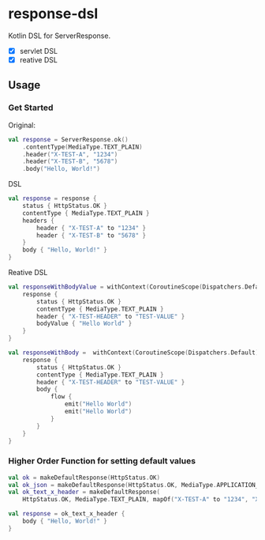 # response-dsl

Kotlin DSL for ServerResponse.

- [x] servlet DSL
- [x] reative DSL

## Usage

### Get Started
Original:

```kotlin
val response = ServerResponse.ok()
    .contentType(MediaType.TEXT_PLAIN)
    .header("X-TEST-A", "1234")
    .header("X-TEST-B", "5678")
    .body("Hello, World!")
```

DSL
```kotlin
val response = response {
    status { HttpStatus.OK }
    contentType { MediaType.TEXT_PLAIN }
    headers {
        header { "X-TEST-A" to "1234" }
        header { "X-TEST-B" to "5678" }
    }
    body { "Hello, World!" }
}
```

Reative DSL
```kotlin
val responseWithBodyValue = withContext(CoroutineScope(Dispatchers.Default).coroutineContext) {
    response {
        status { HttpStatus.OK }
        contentType { MediaType.TEXT_PLAIN }
        header { "X-TEST-HEADER" to "TEST-VALUE" }
        bodyValue { "Hello World" }
    }
}

val responseWithBody =  withContext(CoroutineScope(Dispatchers.Default).coroutineContext) {
    response {
        status { HttpStatus.OK }
        contentType { MediaType.TEXT_PLAIN }
        header { "X-TEST-HEADER" to "TEST-VALUE" }
        body {
            flow {
                emit("Hello World")
                emit("Hello World")
            }
        }
    }
}
```


### Higher Order Function for setting default values
```kotlin
val ok = makeDefaultResponse(HttpStatus.OK)
val ok_json = makeDefaultResponse(HttpStatus.OK, MediaType.APPLICATION_JSON)
val ok_text_x_header = makeDefaultResponse(
    HttpStatus.OK, MediaType.TEXT_PLAIN, mapOf("X-TEST-A" to "1234", "X-TEST-B" to "5678"))

val response = ok_text_x_header {
    body { "Hello, World!" }
}
```

